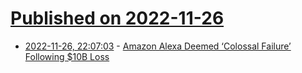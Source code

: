 # [Published on 2022-11-26](index.md)

* [2022-11-26, 22:07:03](https://news.ycombinator.com/item?id=33757288) - [Amazon Alexa Deemed ‘Colossal Failure’ Following $10B Loss](https://www.extremetech.com/internet/341090-amazon-alexa-deemed-colossal-failure-following-10-billion-loss)
